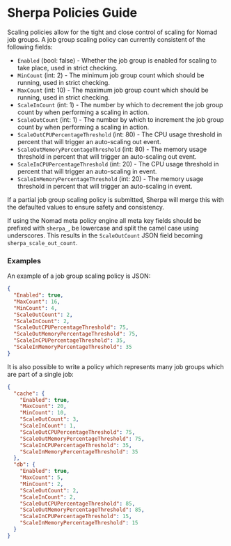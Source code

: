# Sherpa Policies Guide

Scaling policies allow for the tight and close control of scaling for Nomad job groups. A job group scaling policy can currently consistent of the following fields:
* `Enabled` (bool: false) - Whether the job group is enabled for scaling to take place, used in strict checking.
* `MinCount` (int: 2) - The minimum job group count which should be running, used in strict checking.
* `MaxCount` (int: 10)  - The maximum job group count which should be running, used in strict checking.
* `ScaleInCount` (int: 1) - The number by which to decrement the job group count by when performing a scaling in action.
* `ScaleOutCount` (int: 1) - The number by which to increment the job group count by when performing a scaling in action.
* `ScaleOutCPUPercentageThreshold` (int: 80) - The CPU usage threshold in percent that will trigger an auto-scaling out event.
* `ScaleOutMemoryPercentageThreshold` (int: 80) - The memory usage threshold in percent that will trigger an auto-scaling out event.
* `ScaleInCPUPercentageThreshold` (int: 20) - The CPU usage threshold in percent that will trigger an auto-scaling in event.
* `ScaleInMemoryPercentageThreshold` (int: 20) - The memory usage threshold in percent that will trigger an auto-scaling in event.

If a partial job group scaling policy is submitted, Sherpa will merge this with the defaulted values to ensure safety and consistency. 

If using the Nomad meta policy engine all meta key fields should be prefixed with `sherpa_`, be lowercase and split the camel case using underscores. This results in the `ScaleOutCount` JSON field becoming `sherpa_scale_out_count`.

### Examples

An example of a job group scaling policy is JSON:
```json
{
  "Enabled": true,
  "MaxCount": 16,
  "MinCount": 4,
  "ScaleOutCount": 2,
  "ScaleInCount": 2,
  "ScaleOutCPUPercentageThreshold": 75,
  "ScaleOutMemoryPercentageThreshold": 75,
  "ScaleInCPUPercentageThreshold": 35,
  "ScaleInMemoryPercentageThreshold": 35
}
```

It is also possible to write a policy which represents many job groups which are part of a single job:
```json
{
  "cache": {
    "Enabled": true,
    "MaxCount": 20,
    "MinCount": 10,
    "ScaleOutCount": 3,
    "ScaleInCount": 1,
    "ScaleOutCPUPercentageThreshold": 75,
    "ScaleOutMemoryPercentageThreshold": 75,
    "ScaleInCPUPercentageThreshold": 35,
    "ScaleInMemoryPercentageThreshold": 35
  },
  "db": {
    "Enabled": true,
    "MaxCount": 5,
    "MinCount": 2,
    "ScaleOutCount": 2,
    "ScaleInCount": 2,
    "ScaleOutCPUPercentageThreshold": 85,
    "ScaleOutMemoryPercentageThreshold": 85,
    "ScaleInCPUPercentageThreshold": 15,
    "ScaleInMemoryPercentageThreshold": 15
  }
}
```
